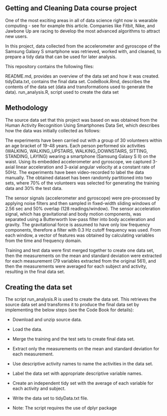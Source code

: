 Getting and Cleaning Data course project
-----------------------------------------
One of the most exciting areas in all of data science right now is wearable computing - see for example this article. Companies like Fitbit, Nike, and Jawbone Up are racing to develop the most advanced algorithms to attract new users.

In this project, data collected from the accelerometer and gyroscope of the Samsung Galaxy S smartphone was retrieved, worked with, and cleaned, to prepare a tidy data that can be used for later analysis.

This repository contains the following files:

README.md, provides an overview of the data set and how it was created.
tidyData.txt, contains the final data set.
CodeBook.Rmd, describes the contents of the data set (data and transformations used to generate the data).
run_analysis.R, script used to create the data set

Methodology
-----------
The source data set that this project was based on was obtained from the Human Activity Recognition Using Smartphones Data Set, which describes how the data was initially collected as follows:

The experiments have been carried out with a group of 30 volunteers within an age bracket of 19-48 years. Each person performed six activities (WALKING, WALKING_UPSTAIRS, WALKING_DOWNSTAIRS, SITTING, STANDING, LAYING) wearing a smartphone (Samsung Galaxy S II) on the waist. Using its embedded accelerometer and gyroscope, we captured 3-axial linear acceleration and 3-axial angular velocity at a constant rate of 50Hz. The experiments have been video-recorded to label the data manually. The obtained dataset has been randomly partitioned into two sets, where 70% of the volunteers was selected for generating the training data and 30% the test data.

The sensor signals (accelerometer and gyroscope) were pre-processed by applying noise filters and then sampled in fixed-width sliding windows of 2.56 sec and 50% overlap (128 readings/window). The sensor acceleration signal, which has gravitational and body motion components, was separated using a Butterworth low-pass filter into body acceleration and gravity. The gravitational force is assumed to have only low frequency components, therefore a filter with 0.3 Hz cutoff frequency was used. From each window, a vector of features was obtained by calculating variables from the time and frequency domain.

Training and test data were first merged together to create one data set, then the measurements on the mean and standard deviation were extracted for each measurement (79 variables extracted from the original 561), and then the measurements were averaged for each subject and activity, resulting in the final data set.

Creating the data set
---------------------
The script run_analysis.R is used to create the data set. This retrieves the source data set and transforms it to produce the final data set by implementing the below steps (see the Code Book for details):

- Download and unzip source data.
- Load the data.
- Merge the training and the test sets to create final data set.
- Extract only the measurements on the mean and standard deviation for each measurement.
- Use descriptive activity names to name the activities in the data set.
- Label the data set with appropriate descriptive variable names.
- Create an independent tidy set with the average of each variable for each activity and subject.
- Write the data set to tidyData.txt file.

- Note: The script requires the use of dplyr package
